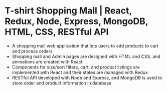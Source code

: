 # T-shirt Shopping Mall | React, Redux, Node, Express, MongoDB, HTML, CSS, RESTful API

- A shopping mall web application that lets users to add products to cart and process orders
- Shopping mall and Admin pages are designed with HTML and CSS, and animations are created with React
- Components for size/sort filters, cart, and product listings are implemented with React and their states are managed with Redux
- RESTful API developed with Node and Express, and MongoDB is used to store order and product information in database




